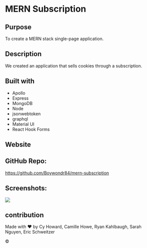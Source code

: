 # MERN Subscription

## Purpose

To create a MERN stack single-page application.

## Description

We created an application that sells cookies through a subscription. 

## Built with
* Apollo
* Express
* MongoDB
* Node
* jsonwebtoken
* graphql
* Material UI
* React Hook Forms

## Website

## GitHub Repo:
https://github.com/Boywondr84/mern-subscription

## Screenshots:
<img src="mern-subscription\SignUp.png" />




## contribution
Made with ❤️ by Cy Howard, Camille Howe, Ryan Kahlbaugh, Sarah Nguyen, Eric Schweitzer

&copy; 


<!-- this was taken out of client package.json it was after scripts  -->

  <!-- "eslintConfig": {
    "extends": [
      "react-app",
      "react-app/jest"
    ]
  }, -->